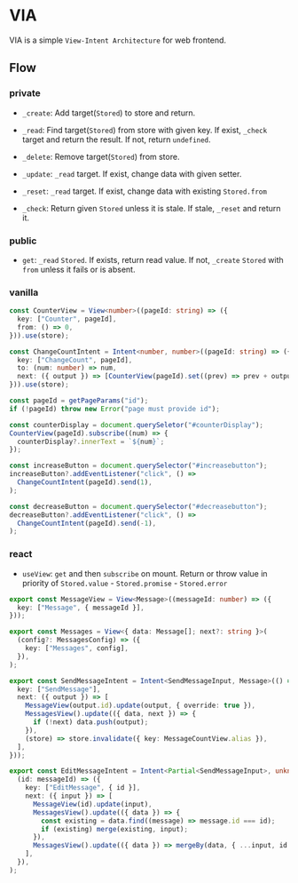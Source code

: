 # VIA

VIA is a simple `View-Intent Architecture` for web frontend.

## Flow

### private

- `_create`: Add target(`Stored`) to store and return.

- `_read`: Find target(`Stored`) from store with given key. If exist, `_check` target and return the result. If not, return `undefined`.

- `_delete`: Remove target(`Stored`) from store.

- `_update`: `_read` target. If exist, change data with given setter.

- `_reset`: `_read` target. If exist, change data with existing `Stored.from`

- `_check`: Return given `Stored` unless it is stale. If stale, `_reset` and return it.

### public

- `get`: `_read` `Stored`. If exists, return read value. If not, `_create` `Stored` with `from` unless it fails or is absent.

### vanilla

```typescript
const CounterView = View<number>((pageId: string) => ({
  key: ["Counter", pageId],
  from: () => 0,
})).use(store);

const ChangeCountIntent = Intent<number, number>((pageId: string) => ({
  key: ["ChangeCount", pageId],
  to: (num: number) => num,
  next: ({ output }) => [CounterView(pageId).set((prev) => prev + output)],
})).use(store);
```

```typescript
const pageId = getPageParams("id");
if (!pageId) throw new Error("page must provide id");

const counterDisplay = document.querySeletor("#counterDisplay");
CounterView(pageId).subscribe((num) => {
  counterDisplay?.innerText = `${num}`;
});

const increaseButton = document.querySelector("#increasebutton");
increaseButton?.addEventListener("click", () =>
  ChangeCountIntent(pageId).send(1),
);

const decreaseButton = document.querySelector("#decreasebutton");
decreaseButton?.addEventListener("click", () =>
  ChangeCountIntent(pageId).send(-1),
);
```

### react

- `useView`: `get` and then `subscribe` on mount. Return or throw value in priority of `Stored.value` - `Stored.promise` - `Stored.error`

```typescript
export const MessageView = View<Message>((messageId: number) => ({
  key: ["Message", { messageId }],
}));

export const Messages = View<{ data: Message[]; next?: string }>(
  (config?: MessagesConfig) => ({
    key: ["Messages", config],
  }),
);
```

```typescript
export const SendMessageIntent = Intent<SendMessageInput, Message>(() => ({
  key: ["SendMessage"],
  next: ({ output }) => [
    MessageView(output.id).update(output, { override: true }),
    MessagesView().update(({ data, next }) => {
      if (!next) data.push(output);
    }),
    (store) => store.invalidate({ key: MessageCountView.alias }),
  ],
}));

export const EditMessageIntent = Intent<Partial<SendMessageInput>, unknown>(
  (id: messageId) => ({
    key: ["EditMessage", { id }],
    next: ({ input }) => [
      MessageView(id).update(input),
      MessagesView().update(({ data }) => {
        const existing = data.find((message) => message.id === id);
        if (existing) merge(existing, input);
      }),
      MessagesView().update(({ data }) => mergeBy(data, { ...input, id })),
    ],
  }),
);
```

